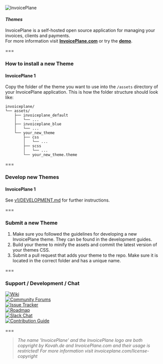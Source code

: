 ![InvoicePlane](http://invoiceplane.com/content/logo/PNG/logo_300x150.png)
#### _Themes_

InvoicePlane is a self-hosted open source application for managing your invoices, clients and payments.    
For more information visit __[InvoicePlane.com](https://invoiceplane.com)__ or try the __[demo](https://demo.invoiceplane.com)__.

===

### How to install a new Theme

#### InvoicePlane 1

Copy the folder of the theme you want to use into the `/assets` directory of your InvoicePlane application. This is how the folder structure should look like:

    invoiceplane/
    └── assets/
        ├── invoiceplane_default
        │   └── ...
        ├── invoiceplane_blue
        │   └── ...
        └── your_new_theme
            ├── css
            │   └── ...
            ├── scss
            │   └── ...
            └── your_new_theme.theme

===

### Develop new Themes

#### InvoicePlane 1

See [v1/DEVELOPMENT.md](v1/DEVELOPMENT.md) for further instructions.

===

### Submit a new Theme

1. Make sure you followed the guidelines for developing a new InvoicePlane theme. They can be found in the development guides.
2. Build your theme to minify the assets and commit the latest version of your themes CSS.
3. Submit a pull request that adds your theme to the repo. Make sure it is located in the correct folder and has a unique name.

===

### Support / Development / Chat

[![Wiki](https://img.shields.io/badge/Help%3A-Official%20Wiki-429ae1.svg)](https://wiki.invoiceplane.com/)  
[![Community Forums](https://img.shields.io/badge/Help%3A-Community%20Forums-429ae1.svg)](https://community.invoiceplane.com/)  
[![Issue Tracker](https://img.shields.io/badge/Development%3A-Issue%20Tracker-429ae1.svg)](https://development.invoiceplane.com/)  
[![Roadmap](https://img.shields.io/badge/Development%3A-Roadmap-429ae1.svg)](https://go.invoiceplane.com/roadmapv1)  
[![Slack Chat](https://img.shields.io/badge/Development%3A-Slack%20Chat-429ae1.svg)](https://invoiceplane-slack.herokuapp.com/)  
[![Contribution Guide](https://img.shields.io/badge/Development%3A-Contribution%20Guide-429ae1.svg)](CONTRIBUTING.md)  

===

> _The name 'InvoicePlane' and the InvoicePlane logo are both copyright by Kovah.de and InvoicePlane.com
and their usage is restricted! For more information visit invoiceplane.com/license-copyright_
